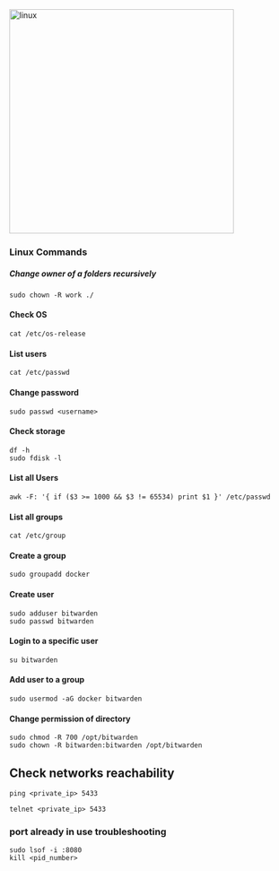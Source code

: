 <img src="https://images.chaincuet.com/wiki/linux-arc2.jpeg" alt="linux" width="400" height="400">

### Linux Commands

##### Change owner of a folders recursively

```
sudo chown -R work ./
```

#### Check OS

```
cat /etc/os-release
```

#### List users

```
cat /etc/passwd
```

#### Change password

```
sudo passwd <username>
```

#### Check storage

```
df -h 
sudo fdisk -l
```

#### List all Users

```
awk -F: '{ if ($3 >= 1000 && $3 != 65534) print $1 }' /etc/passwd
```

#### List all groups

```
cat /etc/group
```

#### Create a group

```
sudo groupadd docker
```

#### Create user

```
sudo adduser bitwarden
sudo passwd bitwarden
```

#### Login to a specific user

```
su bitwarden
```

#### Add user to a group

```
sudo usermod -aG docker bitwarden
```

#### Change permission of directory

```
sudo chmod -R 700 /opt/bitwarden
sudo chown -R bitwarden:bitwarden /opt/bitwarden
```

## Check networks reachability

```ping <private_ip> 5433```

```telnet <private_ip> 5433```

### port already in use troubleshooting

```
sudo lsof -i :8080
kill <pid_number>
```